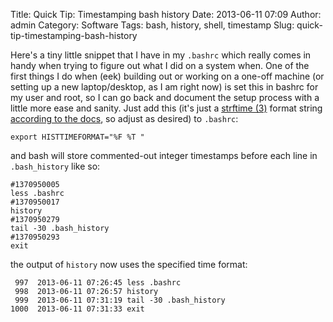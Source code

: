 Title: Quick Tip: Timestamping bash history
Date: 2013-06-11 07:09
Author: admin
Category: Software
Tags: bash, history, shell, timestamp
Slug: quick-tip-timestamping-bash-history

Here's a tiny little snippet that I have in my `.bashrc` which really
comes in handy when trying to figure out what I did on a system when.
One of the first things I do when (eek) building out or working on a
one-off machine (or setting up a new laptop/desktop, as I am right now)
is set this in bashrc for my user and root, so I can go back and
document the setup process with a little more ease and sanity. Just add
this (it's just a [strftime (3)](http://linux.die.net/man/3/strftime)
format string [according to the
docs](http://www.gnu.org/software/bash/manual/bashref.html#index-HISTTIMEFORMAT),
so adjust as desired) to `.bashrc`:

~~~~{.bash}
export HISTTIMEFORMAT="%F %T "
~~~~

and bash will store commented-out integer timestamps before each line in
`.bash_history` like so:

~~~~{.console}
#1370950005
less .bashrc
#1370950017
history 
#1370950279
tail -30 .bash_history 
#1370950293
exit
~~~~

the output of `history` now uses the specified time format:

~~~~{.text}
 997  2013-06-11 07:26:45 less .bashrc
 998  2013-06-11 07:26:57 history 
 999  2013-06-11 07:31:19 tail -30 .bash_history 
1000  2013-06-11 07:31:33 exit
~~~~


